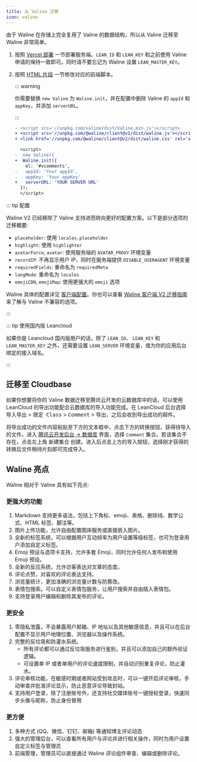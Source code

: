 ```yaml
---
title: 从 Valine 迁移
icon: valine
---
```


由于 Waline 在存储上完全复用了 Valine 的数据结构，所以从 Valine 迁移至 Waline 非常简单。

1. 按照 [Vercel 部署](../guide/get-started.md#vercel-部署-服务端) 一节部署服务端。`LEAN_ID` 和 `LEAN_KEY` 和之前使用 Valine 申请的保持一致即可。同时请不要忘记为 Waline 设置 `LEAN_MASTER_KEY`。
1. 按照 [HTML 片段](../guide/get-started.md#html-引入-客户端) 一节修改对应的前端脚本。

   ::: warning

   你需要替换 `new Valine` 为 `Waline.init`，并在配置中删除 Valine 的 `appId` 和 `appKey`，并添加 `serverURL`。

   :::

   ```diff
   - <script src='//unpkg.com/valine/dist/Valine.min.js'></script>
   + <script src='//unpkg.com/@waline/client@v2/dist/waline.js'></script>
   + <link href='//unpkg.com/@waline/client@v2/dist/waline.css' rel='stylesheet' />

     <script>
   -  new Valine({
   +  Waline.init({
       el: '#vcomments',
   -   appId: 'Your appId',
   -   appKey: 'Your appKey'
   +   serverURL: 'YOUR SERVER URL'
     });
     </script>
   ```

::: tip 配置

Waline V2 已经移除了 Valine 支持进而转向更好的配置方案。以下是部分选项的迁移概要:

- `placeholder`: 使用 `locales.placeholder`
- `highlight`: 使用 `highlighter`
- `avatarForce`, `avatar`: 使用服务端的 `AVATAR_PROXY` 环境变量
- `recordIP`: 不再显示用户 IP，同时在服务端提供 `DISABLE_USERAGENT` 环境变量
- `requiredFields`: 重命名为 `requiredMeta`
- `langMode`: 重命名为 `locales`
- `emojiCDN`, `emojiMap`: 使用更强大的 `emoji` 选项

Waline 具体的配置详见 [客户端配置](../reference/client/api.md)。你也可以查看 [Waline 客户端 V2 迁移指南](./client.md) 来了解与 Valine 不兼容的选项。

:::

::: tip 使用国内版 Leancloud

如果你是 Leancloud 国内版用户的话，除了 `LEAN_ID`、 `LEAN_KEY` 和 `LEAN_MASTER_KEY` 之外，还需要设置 `LEAN_SERVER` 环境变量，值为你的应用后台绑定的接入域名。

:::

## 迁移至 Cloudbase

如果你想要将你的 Valine 数据迁移至腾讯云开发的云数据库中的话，可以使用 LeanCloud 的导出功能配合云数据库的导入功能完成。在 LeanCloud 后台选择 <kbd>导入导出</kbd> > <kbd>限定 Class</kbd> > <kbd>Comment</kbd> > <kbd>导出</kbd>，之后会收到导出成功的邮件。

将导出成功的文件内容粘贴至下方的文本框中，点击下方的转换按钮，获得待导入的文件。进入 [腾讯云开发后台 → 数据库](https://console.cloud.tencent.com/tcb/db/index) 界面，选择 `Comment` 集合。若该集合不存在，点击左上角 <kbd>新建集合</kbd> 创建。进入后点击上方的导入按钮，选择刚才获得的转换后文件稍待片刻即可完成导入。

<MigrationTool />

<script setup lang="ts">
import MigrationTool from '@MigrationTool';
</script>

## Waline 亮点

Waline 相对于 Valine 具有如下亮点:

### 更强大的功能

1. Markdown 支持更多语法，包括上下角标、emoji、表格、删除线、数学公式、HTML 标签、脚注等。
1. 图片上传功能，允许自由配置图床服务或直接嵌入图片。
1. 全新的标签系统，可以根据用户互动频率为用户设置等级标签，也可为登录用户添加自定义标签。
1. Emoji 预设与选项卡支持，允许多套 Emoji，同时允许任何人发布和使用 Emoji 预设。
1. 全新的反应系统，允许访客表达对文章的态度。
1. 评论点赞，对喜欢的评论表达支持。
1. 浏览量统计，更加准确的浏览量计数与防篡改。
1. 表情包搜索。可以自定义表情包服务，让用户搜索并自由插入表情包。
1. 支持登录用户编辑和删除其发布的评论。

### 更安全

1. 零隐私泄露，不会暴露用户邮箱、IP 地址以及其他敏感信息，并且可以在后台配置不显示用户地理位置、浏览器以及操作系统。
1. 完整的反垃圾和防灌水系统。
   - 所有评论都可以通过反垃圾服务进行鉴别，并且可以添加自己的额外验证逻辑。
   - 可设置单 IP 或者单用户的评论速度限制，并自动识别重复评论，防止灌水。
1. 评论审核功能，在敏感时期或者网站受到攻击时，可以一键开启评论审核，手动审查并批准评论显示，防止恶意评论导致封站。
1. 支持用户登录，除了注册账号外，还支持社交媒体账号一键授权登录，快速同步头像与昵称，防止身份冒用

### 更方便

1. 多种方式 (QQ、微信、钉钉、邮箱) 等通知博主评论动态
1. 强大的管理后台，可以查看所有用户与评论并进行相关操作，同时为用户设置自定义标签与管理员
1. 前端管理，管理员可以直接通过 Waline 评论组件审查、编辑或删除评论。
